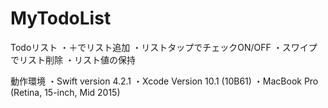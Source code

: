 # MyTodoList

Todoリスト
・＋でリスト追加
・リストタップでチェックON/OFF
・スワイプでリスト削除
・リスト値の保持

動作環境 ・Swift version 4.2.1 ・Xcode Version 10.1 (10B61) ・MacBook Pro (Retina, 15-inch, Mid 2015)
